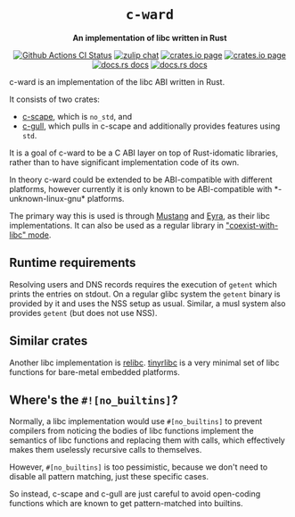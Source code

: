 <div align="center">
  <h1><code>c-ward</code></h1>

  <p>
    <strong>An implementation of libc written in Rust</strong>
  </p>

  <p>
    <a href="https://github.com/sunfishcode/c-ward/actions?query=workflow%3ACI"><img src="https://github.com/sunfishcode/c-ward/workflows/CI/badge.svg" alt="Github Actions CI Status" /></a>
    <a href="https://bytecodealliance.zulipchat.com/#narrow/stream/206238-general"><img src="https://img.shields.io/badge/zulip-join_chat-brightgreen.svg" alt="zulip chat" /></a>
    <a href="https://crates.io/crates/c-gull"><img src="https://img.shields.io/crates/v/c-gull.svg" alt="crates.io page" /></a>
    <a href="https://crates.io/crates/c-scape"><img src="https://img.shields.io/crates/v/c-scape.svg" alt="crates.io page" /></a>
    <a href="https://docs.rs/c-gull"><img src="https://docs.rs/c-gull/badge.svg" alt="docs.rs docs" /></a>
    <a href="https://docs.rs/c-scape"><img src="https://docs.rs/c-scape/badge.svg" alt="docs.rs docs" /></a>
  </p>
</div>

c-ward is an implementation of the libc ABI written in Rust.

It consists of two crates:
 - [c-scape], which is `no_std`, and
 - [c-gull], which pulls in c-scape and additionally provides features
   using `std`.

It is a goal of c-ward to be a C ABI layer on top of Rust-idomatic libraries,
rather than to have significant implementation code of its own.

In theory c-ward could be extended to be ABI-compatible with different
platforms, however currently it is only known to be ABI-compatible with
\*-unknown-linux-gnu\* platforms.

The primary way this is used is through [Mustang] and [Eyra], as their libc
implementations. It can also be used as a regular library in
["coexist-with-libc" mode].

## Runtime requirements

Resolving users and DNS records requires the execution of `getent` which
prints the entries on stdout. On a regular glibc system the `getent`
binary is provided by it and uses the NSS setup as usual.
Similar, a musl system also provides `getent` (but does not use NSS).

## Similar crates

Another libc implementation is [relibc]. [tinyrlibc] is a very minimal set of
libc functions for bare-metal embedded platforms.

## Where's the `#![no_builtins]`?

Normally, a libc implementation would use `#[no_builtins]` to prevent compilers
from noticing the bodies of libc functions implement the semantics of libc
functions and replacing them with calls, which effectively makes them uselessly
recursive calls to themselves.

However, `#[no_builtins]` is too pessimistic, because we don't need to disable
all pattern matching, just these specific cases.

So instead, c-scape and c-gull are just careful to avoid open-coding functions
which are known to get pattern-matched into builtins.

[c-scape]: https://github.com/sunfishcode/c-ward/tree/main/c-scape#readme
[c-gull]: https://github.com/sunfishcode/c-ward/tree/main/c-gull#readme
[relibc]: https://gitlab.redox-os.org/redox-os/relibc/
[tinyrlibc]: https://github.com/rust-embedded-community/tinyrlibc
[Mustang]: https://github.com/sunfishcode/mustang#readme
[Eyra]: https://github.com/sunfishcode/eyra#readme
["coexist-with-libc" mode]: https://github.com/sunfishcode/c-ward/blob/main/example-crates/libc-replacement#readme
